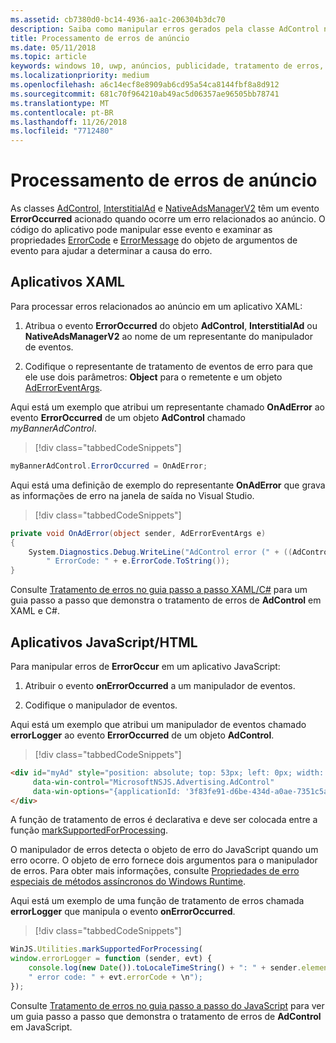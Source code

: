 ```yaml
---
ms.assetid: cb7380d0-bc14-4936-aa1c-206304b3dc70
description: Saiba como manipular erros gerados pela classe AdControl nas bibliotecas do Microsoft Advertising.
title: Processamento de erros de anúncio
ms.date: 05/11/2018
ms.topic: article
keywords: windows 10, uwp, anúncios, publicidade, tratamento de erros, java script, XAML, c#
ms.localizationpriority: medium
ms.openlocfilehash: a6c14ecf8e8909ab6cd95a54ca8144fbf8a8d912
ms.sourcegitcommit: 681c70f964210ab49ac5d06357ae96505bb78741
ms.translationtype: MT
ms.contentlocale: pt-BR
ms.lasthandoff: 11/26/2018
ms.locfileid: "7712480"
---
```

# <a name="handle-ad-errors"></a>Processamento de erros de anúncio

As classes [AdControl](https://docs.microsoft.com/uwp/api/microsoft.advertising.winrt.ui.adcontrol), [InterstitialAd](https://docs.microsoft.com/uwp/api/microsoft.advertising.winrt.ui.interstitialad) e [NativeAdsManagerV2](https://docs.microsoft.com/uwp/api/microsoft.advertising.winrt.ui.nativeadsmanagerv2) têm um evento **ErrorOccurred** acionado quando ocorre um erro relacionados ao anúncio. O código do aplicativo pode manipular esse evento e examinar as propriedades [ErrorCode](https://docs.microsoft.com/uwp/api/microsoft.advertising.winrt.ui.aderroreventargs.errorcode) e [ErrorMessage](https://docs.microsoft.com/uwp/api/microsoft.advertising.winrt.ui.aderroreventargs.errormessage) do objeto de argumentos de evento para ajudar a determinar a causa do erro.

<span id="bkmk-dotnet"/>

## <a name="xaml-apps"></a>Aplicativos XAML

Para processar erros relacionados ao anúncio em um aplicativo XAML:

1. Atribua o evento **ErrorOccurred** do objeto **AdControl**, **InterstitialAd** ou **NativeAdsManagerV2** ao nome de um representante do manipulador de eventos.

2. Codifique o representante de tratamento de eventos de erro para que ele use dois parâmetros: **Object** para o remetente e um objeto [AdErrorEventArgs](https://docs.microsoft.com/uwp/api/microsoft.advertising.winrt.ui.aderroreventargs).

Aqui está um exemplo que atribui um representante chamado **OnAdError** ao evento **ErrorOccurred** de um objeto **AdControl** chamado *myBannerAdControl*.

> [!div class="tabbedCodeSnippets"]
``` csharp
myBannerAdControl.ErrorOccurred = OnAdError;
```

Aqui está uma definição de exemplo do representante **OnAdError** que grava as informações de erro na janela de saída no Visual Studio.

> [!div class="tabbedCodeSnippets"]
``` csharp
private void OnAdError(object sender, AdErrorEventArgs e)
{
    System.Diagnostics.Debug.WriteLine("AdControl error (" + ((AdControl)sender).Name + "): " + e.Error +
        " ErrorCode: " + e.ErrorCode.ToString());
}
```

Consulte [Tratamento de erros no guia passo a passo XAML/C#](error-handling-in-xamlc-walkthrough.md) para um guia passo a passo que demonstra o tratamento de erros de **AdControl** em XAML e C#.

<span id="bkmk-javascript"/>

## <a name="javascripthtml-apps"></a>Aplicativos JavaScript/HTML

Para manipular erros de **ErrorOccur** em um aplicativo JavaScript:

1.  Atribuir o evento **onErrorOccurred** a um manipulador de eventos.

2.  Codifique o manipulador de eventos.

Aqui está um exemplo que atribui um manipulador de eventos chamado **errorLogger** ao evento **ErrorOccurred** de um objeto **AdControl**.

> [!div class="tabbedCodeSnippets"]
``` html
<div id="myAd" style="position: absolute; top: 53px; left: 0px; width: 250px; height: 250px; z-index: 1"
     data-win-control="MicrosoftNSJS.Advertising.AdControl"
     data-win-options="{applicationId: '3f83fe91-d6be-434d-a0ae-7351c5a997f1', adUnitId: 'test', onErrorOccurred: errorLogger}">
</div>
```

A função de tratamento de erros é declarativa e deve ser colocada entre a função [markSupportedForProcessing](http://msdn.microsoft.com/library/windows/apps/Hh967819.aspx).

O manipulador de erros detecta o objeto de erro do JavaScript quando um erro ocorre. O objeto de erro fornece dois argumentos para o manipulador de erros. Para obter mais informações, consulte [Propriedades de erro especiais de métodos assíncronos do Windows Runtime](http://msdn.microsoft.com/library/windows/apps/hh994690.aspx).

Aqui está um exemplo de uma função de tratamento de erros chamada **errorLogger** que manipula o evento **onErrorOccurred**.

> [!div class="tabbedCodeSnippets"]
``` javascript
WinJS.Utilities.markSupportedForProcessing(
window.errorLogger = function (sender, evt) {
    console.log(new Date()).toLocaleTimeString() + ": " + sender.element.id + " error: " + evt.errorMessage +
    " error code: " + evt.errorCode + \n");
});
```

Consulte [Tratamento de erros no guia passo a passo do JavaScript](error-handling-in-javascript-walkthrough.md) para ver um guia passo a passo que demonstra o tratamento de erros de **AdControl** em JavaScript.
